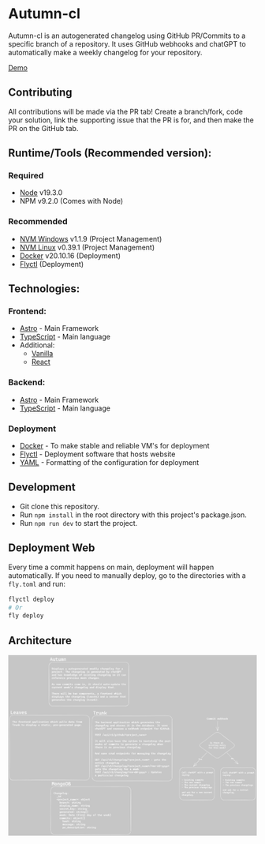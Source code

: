 # Autumn-cl

Autumn-cl is an autogenerated changelog using GitHub PR/Commits to a specific branch of a repository. It uses GitHub webhooks and chatGPT to automatically make a weekly changelog for your repository.

[Demo](https://autumn-cl.com/)

## Contributing

All contributions will be made via the PR tab! Create a branch/fork, code your solution, link the supporting issue that the PR is for, and then make the PR on the GitHub tab.

## Runtime/Tools (Recommended version):

### Required

-   [Node](https://nodejs.org/en/) v19.3.0
-   NPM v9.2.0 (Comes with Node)

### Recommended

-   [NVM Windows](https://github.com/coreybutler/nvm-windows) v1.1.9 (Project Management)
-   [NVM Linux](https://github.com/nvm-sh/nvm) v0.39.1 (Project Management)
-   [Docker](https://www.docker.com/) v20.10.16 (Deployment)
-   [Flyctl](https://fly.io/) (Deployment)

## Technologies:

### Frontend:

-   [Astro](https://astro.build/) - Main Framework
-   [TypeScript](https://www.typescriptlang.org/docs/) - Main language
-   Additional:
    -   [Vanilla](https://developer.mozilla.org/en-US/docs/Web/JavaScript)
    -   [React](https://reactjs.org/)

### Backend:

-   [Astro](https://astro.build/) - Main Framework
-   [TypeScript](https://www.typescriptlang.org/docs/) - Main language

### Deployment

-   [Docker](https://www.docker.com/) - To make stable and reliable VM's for deployment
-   [Flyctl](https://fly.io/docs) - Deployment software that hosts website
-   [YAML](https://yaml.org/) - Formatting of the configuration for deployment

## Development

-   Git clone this repository.
-   Run `npm install` in the root directory with this project's package.json.
-   Run `npm run dev` to start the project.

## Deployment Web

Every time a commit happens on main, deployment will happen automatically. If you need to manually deploy, go to the directories with a `fly.toml` and run:

```bash
flyctl deploy
# Or
fly deploy
```

## Architecture

![Architecture](./architecture.excalidraw.png)
